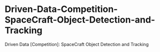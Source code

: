 # Driven-Data-Competition-SpaceCraft-Object-Detection-and-Tracking
Driven Data [Competition]: SpaceCraft Object Detection and Tracking
